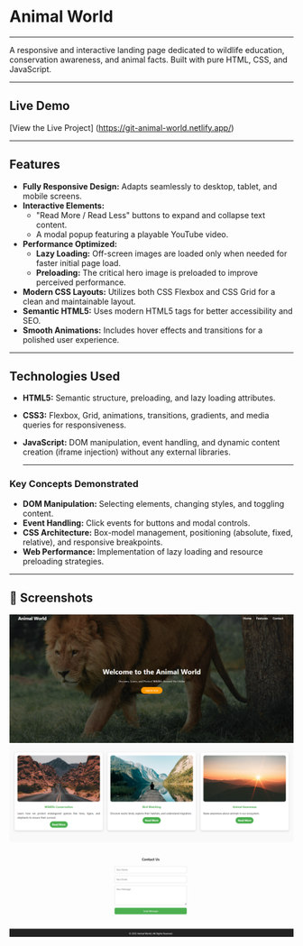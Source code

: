 # Animal World 
---
A responsive and interactive landing page dedicated to wildlife education, conservation awareness, and animal facts. Built with pure HTML, CSS, and JavaScript.

---

## Live Demo

[View the Live Project] (https://git-animal-world.netlify.app/)

---
## Features

- **Fully Responsive Design:** Adapts seamlessly to desktop, tablet, and mobile screens.
- **Interactive Elements:**
  - "Read More / Read Less" buttons to expand and collapse text content.
  - A modal popup featuring a playable YouTube video.
- **Performance Optimized:**
  - **Lazy Loading:** Off-screen images are loaded only when needed for faster initial page load.
  - **Preloading:** The critical hero image is preloaded to improve perceived performance.
- **Modern CSS Layouts:** Utilizes both CSS Flexbox and CSS Grid for a clean and maintainable layout.
- **Semantic HTML5:** Uses modern HTML5 tags for better accessibility and SEO.
- **Smooth Animations:** Includes hover effects and transitions for a polished user experience.

---
## Technologies Used

- **HTML5:** Semantic structure, preloading, and lazy loading attributes.
- **CSS3:** Flexbox, Grid, animations, transitions, gradients, and media queries for responsiveness.
- **JavaScript:** DOM manipulation, event handling, and dynamic content creation (iframe injection) without any external libraries.

  ---

### Key Concepts Demonstrated
- **DOM Manipulation:** Selecting elements, changing styles, and toggling content.
- **Event Handling:** Click events for buttons and modal controls.
- **CSS Architecture:** Box-model management, positioning (absolute, fixed, relative), and responsive breakpoints.
- **Web Performance:** Implementation of lazy loading and resource preloading strategies.

---

## 📸 Screenshots

![Home](images/Home.png)  
![Feature Section](images/Feature.png)  
![Contact Section ](images/Contact.png)  


